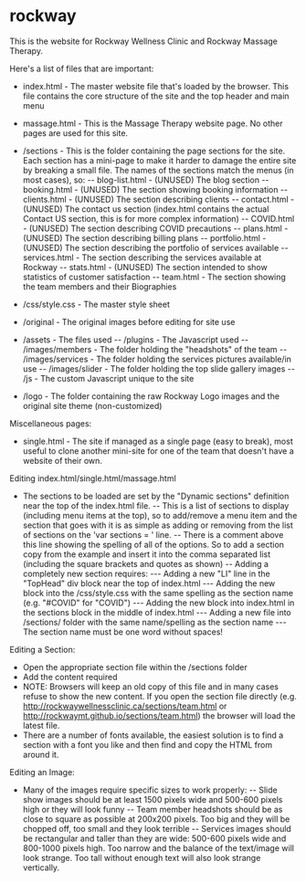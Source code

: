 # rockway
This is the website for Rockway Wellness Clinic and Rockway Massage Therapy.

Here's a list of files that are important:
- index.html - The master website file that's loaded by the browser.
		This file contains the core structure of the site and the top header and main menu
- massage.html - This is the Massage Therapy website page. No other pages are used for this site.

- /sections - This is the folder containing the page sections for the site.
		Each section has a mini-page to make it harder to damage the entire site by breaking a small file.
		The names of the sections match the menus (in most cases), so:
-- blog-list.html - (UNUSED) The blog section
-- booking.html - (UNUSED) The section showing booking information
-- clients.html - (UNUSED) The section describing clients
-- contact.html - (UNUSED) The contact us section (index.html contains the actual Contact US section, this is for more complex information)
-- COVID.html - (UNUSED) The section describing COVID precautions
-- plans.html - (UNUSED) The section describing billing plans
-- portfolio.html - (UNUSED) The section describing the portfolio of services available
-- services.html - The section describing the services available at Rockway
-- stats.html - (UNUSED) The section intended to show statistics of customer satisfaction
-- team.html - The section showing the team members and their Biographies

- /css/style.css - The master style sheet
- /original - The original images before editing for site use
- /assets - The files used
-- /plugins - The Javascript used
-- /images/members - The folder holding the "headshots" of the team
-- /images/services - The folder holding the services pictures available/in use
-- /images/slider - The folder holding the top slide gallery images
-- /js - The custom Javascript unique to the site
- /logo - The folder containing the raw Rockway Logo images and the original site theme (non-customized)

Miscellaneous pages:
- single.html - The site if managed as a single page (easy to break), most useful to clone another mini-site for one of the team that doesn't have a website of their own.

Editing index.html/single.html/massage.html
- The sections to be loaded are set by the "Dynamic sections" definition near the top of the index.html file.
-- This is a list of sections to display (including menu items at the top), so to add/remove a menu item and the section that goes with it is as simple as adding or removing from the list of sections on the 'var sections = ' line.
-- There is a comment above this line showing the spelling of all of the options. So to add a section copy from the example and insert it into the comma separated list (including the square brackets and quotes as shown)
-- Adding a completely new section requires:
--- Adding a new "LI" line in the "TopHead" div block near the top of index.html
--- Adding the new block into the /css/style.css with the same spelling as the section name (e.g. "#COVID" for "COVID")
--- Adding the new block into index.html in the sections block in the middle of index.html
--- Adding a new file into /sections/ folder with the same name/spelling as the section name
--- The section name must be one word without spaces!

Editing a Section:
- Open the appropriate section file within the /sections folder
- Add the content required
- NOTE: Browsers will keep an old copy of this file and in many cases refuse to show the new content.
	If you open the section file directly (e.g. http://rockwaywellnessclinic.ca/sections/team.html or http://rockwaymt.github.io/sections/team.html)
	the browser will load the latest file.
- There are a number of fonts available, the easiest solution is to find a section with a font you like and then find and copy the HTML from around it.

Editing an Image:
- Many of the images require specific sizes to work properly:
-- Slide show images should be at least 1500 pixels wide and 500-600 pixels high or they will look funny
-- Team member headshots should be as close to square as possible at 200x200 pixels. Too big and they will be chopped off, too small and they look terrible
-- Services images should be rectangular and taller than they are wide: 500-600 pixels wide and 800-1000 pixels high. Too narrow and the balance of the text/image will look strange. Too tall without enough text will also look strange vertically.
